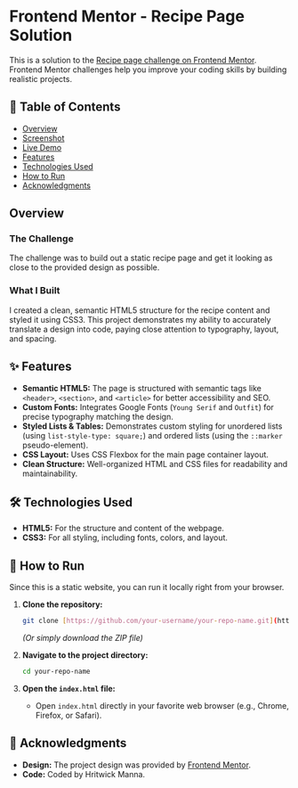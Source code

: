 # Frontend Mentor - Recipe Page Solution

This is a solution to the [Recipe page challenge on Frontend Mentor](https://www.frontendmentor.io/challenges/recipe-page-QSxS-MdR-f). Frontend Mentor challenges help you improve your coding skills by building realistic projects.

## 📖 Table of Contents

* [Overview](#-overview)
* [Screenshot](#-screenshot)
* [Live Demo](#-live-demo)
* [Features](#-features)
* [Technologies Used](#-technologies-used)
* [How to Run](#-how-to-run)
* [Acknowledgments](#-acknowledgments)

## Overview

### The Challenge

The challenge was to build out a static recipe page and get it looking as close to the provided design as possible.

### What I Built

I created a clean, semantic HTML5 structure for the recipe content and styled it using CSS3. This project demonstrates my ability to accurately translate a design into code, paying close attention to typography, layout, and spacing.

## ✨ Features

* **Semantic HTML5:** The page is structured with semantic tags like `<header>`, `<section>`, and `<article>` for better accessibility and SEO.
* **Custom Fonts:** Integrates Google Fonts (`Young Serif` and `Outfit`) for precise typography matching the design.
* **Styled Lists & Tables:** Demonstrates custom styling for unordered lists (using `list-style-type: square;`) and ordered lists (using the `::marker` pseudo-element).
* **CSS Layout:** Uses CSS Flexbox for the main page container layout.
* **Clean Structure:** Well-organized HTML and CSS files for readability and maintainability.

## 🛠️ Technologies Used

* **HTML5:** For the structure and content of the webpage.
* **CSS3:** For all styling, including fonts, colors, and layout.

## 📂 How to Run

Since this is a static website, you can run it locally right from your browser.

1.  **Clone the repository:**
    ```bash
    git clone [https://github.com/your-username/your-repo-name.git](https://github.com/your-username/your-repo-name.git)
    ```
    *(Or simply download the ZIP file)*

2.  **Navigate to the project directory:**
    ```bash
    cd your-repo-name
    ```

3.  **Open the `index.html` file:**
    * Open `index.html` directly in your favorite web browser (e.g., Chrome, Firefox, or Safari).

## 🙏 Acknowledgments

* **Design:** The project design was provided by [Frontend Mentor](https://www.frontendmentor.io).
* **Code:** Coded by Hritwick Manna.
